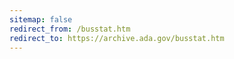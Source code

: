 ```yaml
---
sitemap: false 
redirect_from: /busstat.htm 
redirect_to: https://archive.ada.gov/busstat.htm 
---
```

